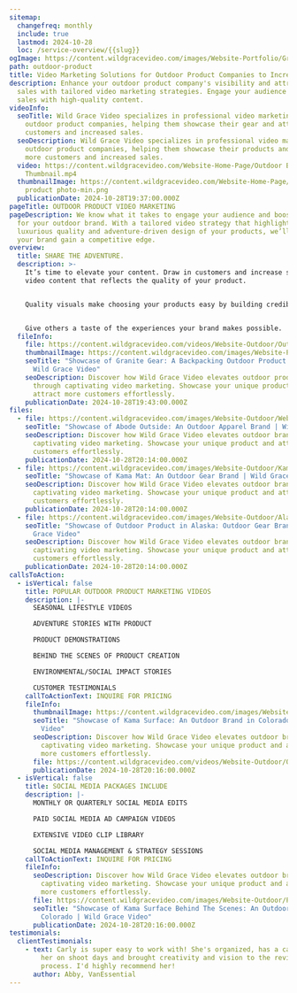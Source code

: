 ```yaml
---
sitemap:
  changefreq: monthly
  include: true
  lastmod: 2024-10-28
  loc: /service-overview/{{slug}}
ogImage: https://content.wildgracevideo.com/images/Website-Portfolio/GraniteGear/GGThumbnail.png
path: outdoor-product
title: Video Marketing Solutions for Outdoor Product Companies to Increase Sales
description: Enhance your outdoor product company's visibility and attract more
  sales with tailored video marketing strategies. Engage your audience and boost
  sales with high-quality content.
videoInfo:
  seoTitle: Wild Grace Video specializes in professional video marketing for
    outdoor product companies, helping them showcase their gear and attract more
    customers and increased sales.
  seoDescription: Wild Grace Video specializes in professional video marketing for
    outdoor product companies, helping them showcase their products and attract
    more customers and increased sales.
  video: https://content.wildgracevideo.com/Website-Home-Page/Outdoor Brands
    Thumbnail.mp4
  thumbnailImage: https://content.wildgracevideo.com/Website-Home-Page/SEO-Images/outdoor
    product photo-min.png
  publicationDate: 2024-10-28T19:37:00.000Z
pageTitle: OUTDOOR PRODUCT VIDEO MARKETING
pageDescription: We know what it takes to engage your audience and boost sales
  for your outdoor brand. With a tailored video strategy that highlights the
  luxurious quality and adventure-driven design of your products, we’ll help
  your brand gain a competitive edge.
overview:
  title: SHARE THE ADVENTURE.
  description: >-
    It’s time to elevate your content. Draw in customers and increase sales with
    video content that reflects the quality of your product. 


    Quality visuals make choosing your products easy by building credibility, emphasizing craftsmanship, and celebrating the wild, adventure-driven lifestyle your brand represents. 


    Give others a taste of the experiences your brand makes possible.
  fileInfo:
    file: https://content.wildgracevideo.com/videos/Website-Outdoor/OutdoorGear_GraniteGear/OutdoorGear_GraniteGear.mpd
    thumbnailImage: https://content.wildgracevideo.com/images/Website-Portfolio/GraniteGear/GGThumbnail.png
    seoTitle: "Showcase of Granite Gear: A Backpacking Outdoor Product Company |
      Wild Grace Video"
    seoDescription: Discover how Wild Grace Video elevates outdoor product brands
      through captivating video marketing. Showcase your unique product and
      attract more customers effortlessly.
    publicationDate: 2024-10-28T19:43:00.000Z
files:
  - file: https://content.wildgracevideo.com/images/Website-Outdoor/WebSize_AbodeOutside29.jpg
    seoTitle: "Showcase of Abode Outside: An Outdoor Apparel Brand | Wild Grace Video"
    seoDescription: Discover how Wild Grace Video elevates outdoor brands through
      captivating video marketing. Showcase your unique product and attract more
      customers effortlessly.
    publicationDate: 2024-10-28T20:14:00.000Z
  - file: https://content.wildgracevideo.com/images/Website-Outdoor/Kama.jpg
    seoTitle: "Showcase of Kama Mat: An Outdoor Gear Brand | Wild Grace Video"
    seoDescription: Discover how Wild Grace Video elevates outdoor brands through
      captivating video marketing. Showcase your unique product and attract more
      customers effortlessly.
    publicationDate: 2024-10-28T20:14:00.000Z
  - file: https://content.wildgracevideo.com/images/Website-Outdoor/Alaska.jpg
    seoTitle: "Showcase of Outdoor Product in Alaska: Outdoor Gear Brand | Wild
      Grace Video"
    seoDescription: Discover how Wild Grace Video elevates outdoor brands through
      captivating video marketing. Showcase your unique product and attract more
      customers effortlessly.
    publicationDate: 2024-10-28T20:14:00.000Z
callsToAction:
  - isVertical: false
    title: POPULAR OUTDOOR PRODUCT MARKETING VIDEOS
    description: |-
      SEASONAL LIFESTYLE VIDEOS

      ADVENTURE STORIES WITH PRODUCT

      PRODUCT DEMONSTRATIONS

      BEHIND THE SCENES OF PRODUCT CREATION

      ENVIRONMENTAL/SOCIAL IMPACT STORIES

      CUSTOMER TESTIMONIALS
    callToActionText: INQUIRE FOR PRICING
    fileInfo:
      thumbnailImage: https://content.wildgracevideo.com/images/Website-Outdoor/Kama.jpg
      seoTitle: "Showcase of Kama Surface: An Outdoor Brand in Colorado | Wild Grace
        Video"
      seoDescription: Discover how Wild Grace Video elevates outdoor brands through
        captivating video marketing. Showcase your unique product and attract
        more customers effortlessly.
      file: https://content.wildgracevideo.com/videos/Website-Outdoor/OutdoorGear_kama/OutdoorGear_kama.mpd
      publicationDate: 2024-10-28T20:16:00.000Z
  - isVertical: false
    title: SOCIAL MEDIA PACKAGES INCLUDE
    description: |-
      MONTHLY OR QUARTERLY SOCIAL MEDIA EDITS 

      PAID SOCIAL MEDIA AD CAMPAIGN VIDEOS

      EXTENSIVE VIDEO CLIP LIBRARY

      SOCIAL MEDIA MANAGEMENT & STRATEGY SESSIONS
    callToActionText: INQUIRE FOR PRICING
    fileInfo:
      seoDescription: Discover how Wild Grace Video elevates outdoor brands through
        captivating video marketing. Showcase your unique product and attract
        more customers effortlessly.
      file: https://content.wildgracevideo.com/images/Website-Outdoor/PIC04489.jpg
      seoTitle: "Showcase of Kama Surface Behind The Scenes: An Outdoor Brand in
        Colorado | Wild Grace Video"
      publicationDate: 2024-10-28T20:16:00.000Z
testimonials:
  clientTestimonials:
    - text: Carly is super easy to work with! She's organized, has a calm energy about
        her on shoot days and brought creativity and vision to the revision
        process. I'd highly recommend her!
      author: Abby, VanEssential
---
```

